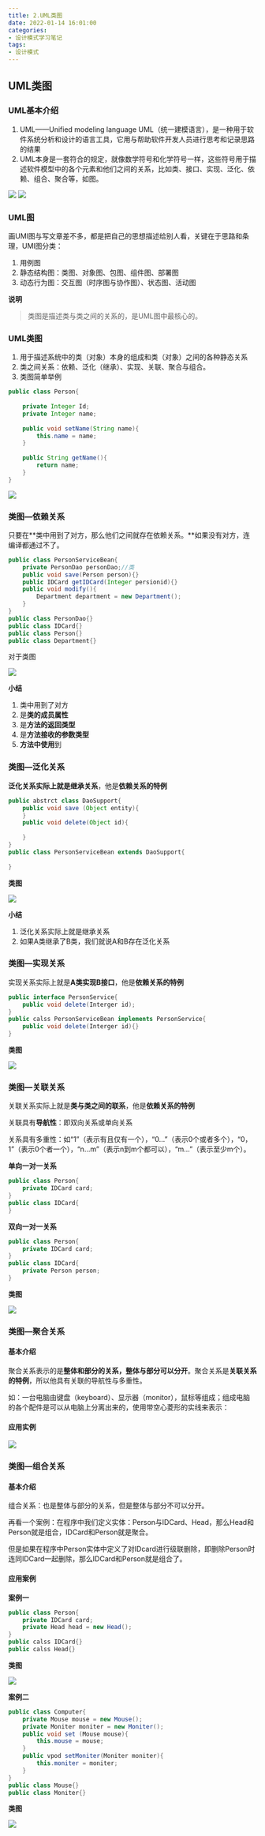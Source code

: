 ```yaml
---
title: 2.UML类图
date: 2022-01-14 16:01:00
categories:
- 设计模式学习笔记
tags:
- 设计模式
---
```


## UML类图

### UML基本介绍

1. UML——Unified modeling language UML（统一建模语言），是一种用于软件系统分析和设计的语言工具，它用与帮助软件开发人员进行思考和记录思路的结果
2. UML本身是一套符合的规定，就像数学符号和化学符号一样，这些符号用于描述软件模型中的各个元素和他们之间的关系，比如类、接口、实现、泛化、依赖、组合、聚合等，如图。

<img src="/img/DesignPattern/DesignPattern-02-01.png">

<img src="/img/DesignPattern/DesignPattern-02-02.png">



### UML图

画UMl图与写文章差不多，都是把自己的思想描述给别人看，关键在于思路和条理，UMl图分类：

1. 用例图
2. 静态结构图：类图、对象图、包图、组件图、部署图
3. 动态行为图：交互图（时序图与协作图）、状态图、活动图

**说明**

> 类图是描述类与类之间的关系的，是UML图中最核心的。

### UML类图

1. 用于描述系统中的类（对象）本身的组成和类（对象）之间的各种静态关系
2. 类之间关系：依赖、泛化（继承）、实现、关联、聚合与组合。
3. 类图简单举例

```java
public class Person{
    
    private Integer Id;
    private Integer name;
    
    public void setName(String name){
        this.name = name;
    }
    
    public String getName(){
        return name;
    }
}
```

<img src="/img/DesignPattern/DesignPattern-02-03.png">

### 类图—依赖关系

只要在**类中用到了对方，那么他们之间就存在依赖关系。**如果没有对方，连编译都通过不了。

```java
public class PersonServiceBean{
    private PersonDao personDao;//类
    public void save(Person person){}
    public IDCard getIDCard(Integer persionid){}
    public void modify(){
        Department department = new Department();
    }
}
public class PersonDao{}
public class IDCard{}
public class Person{}
public class Department{}
```

对于类图

<img src="/img/DesignPattern/DesignPattern-02-04.png">

**小结**

1. 类中用到了对方
2. 是**类的成员属性**
3. 是**方法的返回类型**
4. 是**方法接收的参数类型**
5. **方法中使用**到

### 类图—泛化关系

**泛化关系实际上就是继承关系**，他是**依赖关系的特例**

```java
public abstrct class DaoSupport{
    public void save (Object entity){
    }
    public void delete(Object id){
        
    }
}
public class PersonServiceBean extends DaoSupport{
    
}
```

**类图**

<img src="/img/DesignPattern/DesignPattern-02-05.png">

**小结**

1. 泛化关系实际上就是继承关系
2. 如果A类继承了B类，我们就说A和B存在泛化关系

### 类图—实现关系

实现关系实际上就是**A类实现B接口**，他是**依赖关系的特例**

```java
public interface PersonService{
    public void delete(Interger id);
}
public calss PersonServiceBean implements PersonService{
    public void delete(Interger id){}
}
```

**类图**

<img src="/img/DesignPattern/DesignPattern-02-06.png">

### 类图—关联关系

关联关系实际上就是**类与类之间的联系**，他是**依赖关系的特例**

关联具有**导航性**：即双向关系或单向关系

关系具有多重性：如“1”（表示有且仅有一个），“0…”（表示0个或者多个），“0，1”（表示0个者一个），“n…m”（表示n到m个都可以），“m…”（表示至少m个）。

**单向一对一关系**

```java
public class Person{
    private IDCard card;
}
public class IDCard{
}
```

**双向一对一关系**

```java
public class Person{
    private IDCard card;
}
public class IDCard{
    private Person person;
}
```

**类图**

<img src="/img/DesignPattern/DesignPattern-02-07.png">

### 类图—聚合关系

#### 基本介绍

聚合关系表示的是**整体和部分的关系，整体与部分可以分开**。聚合关系是**关联关系的特例**，所以他具有关联的导航性与多重性。

如：一台电脑由键盘（keyboard）、显示器（monitor），鼠标等组成；组成电脑的各个配件是可以从电脑上分离出来的，使用带空心菱形的实线来表示：

#### 应用实例

<img src="/img/DesignPattern/DesignPattern-02-08.png">



### 类图—组合关系

#### 基本介绍

组合关系：也是整体与部分的关系，但是整体与部分不可以分开。

再看一个案例：在程序中我们定义实体：Person与IDCard、Head，那么Head和Person就是组合，IDCard和Person就是聚合。

但是如果在程序中Person实体中定义了对IDcard进行级联删除，即删除Person时连同IDCard一起删除，那么IDCard和Person就是组合了。

#### 应用案例

**案例一**

```java
public class Person{
    private IDCard card;
    private Head head = new Head();
}
public calss IDCard{}
public calss Head{}
```

**类图**

<img src="/img/DesignPattern/DesignPattern-02-09.png">

**案例二**

```java
public class Computer{
    private Mouse mouse = new Mouse();
    private Moniter moniter = new Moniter();
    public void set (Mouse mouse){
        this.mouse = mouse;
    }
    public vpod setMoniter(Moniter moniter){
        this.moniter = moniter;
    }
}
public class Mouse{}
public class Moniter{}
```

**类图**

<img src="/img/DesignPattern/DesignPattern-02-10.png">
